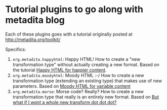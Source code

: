 # Tutorial plugins to go along with metadita blog

Each of these plugins goes with a tutorial originally posted at http://metadita.org/toolkit/

Specifics:
1. `org.metadita.happyhtml`: Happy HTML! How to create a "new transformation type" without
actually creating a new format. Based on the tutorial [Happy HTML for happier content](http://metadita.org/toolkit/happyhtml.html).
1. `org.metadita.moodyhtml`: Moody HTML :-/ How to create a new transformation type (extending an
existing type) that makes use of new parameters. Based on [Moody HTML for variable content](http://metadita.org/toolkit/moodyhtml.html)
1. `org.metadita.morse`: Morse code? Really? How to create a new transformation type that really
is an entirely new format. Based on [But what if I _want_ a whole new transform dot dot dot?](http://metadita.org/toolkit/morse.html)
